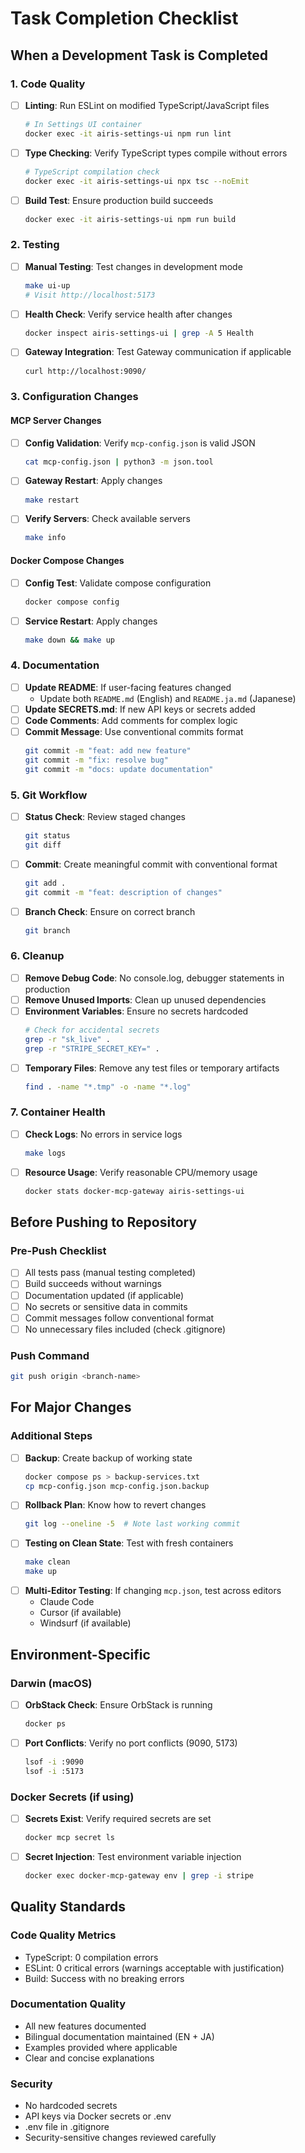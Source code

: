 # Task Completion Checklist

## When a Development Task is Completed

### 1. Code Quality
- [ ] **Linting**: Run ESLint on modified TypeScript/JavaScript files
  ```bash
  # In Settings UI container
  docker exec -it airis-settings-ui npm run lint
  ```
- [ ] **Type Checking**: Verify TypeScript types compile without errors
  ```bash
  # TypeScript compilation check
  docker exec -it airis-settings-ui npx tsc --noEmit
  ```
- [ ] **Build Test**: Ensure production build succeeds
  ```bash
  docker exec -it airis-settings-ui npm run build
  ```

### 2. Testing
- [ ] **Manual Testing**: Test changes in development mode
  ```bash
  make ui-up
  # Visit http://localhost:5173
  ```
- [ ] **Health Check**: Verify service health after changes
  ```bash
  docker inspect airis-settings-ui | grep -A 5 Health
  ```
- [ ] **Gateway Integration**: Test Gateway communication if applicable
  ```bash
  curl http://localhost:9090/
  ```

### 3. Configuration Changes

#### MCP Server Changes
- [ ] **Config Validation**: Verify `mcp-config.json` is valid JSON
  ```bash
  cat mcp-config.json | python3 -m json.tool
  ```
- [ ] **Gateway Restart**: Apply changes
  ```bash
  make restart
  ```
- [ ] **Verify Servers**: Check available servers
  ```bash
  make info
  ```

#### Docker Compose Changes
- [ ] **Config Test**: Validate compose configuration
  ```bash
  docker compose config
  ```
- [ ] **Service Restart**: Apply changes
  ```bash
  make down && make up
  ```

### 4. Documentation
- [ ] **Update README**: If user-facing features changed
  - Update both `README.md` (English) and `README.ja.md` (Japanese)
- [ ] **Update SECRETS.md**: If new API keys or secrets added
- [ ] **Code Comments**: Add comments for complex logic
- [ ] **Commit Message**: Use conventional commits format
  ```bash
  git commit -m "feat: add new feature"
  git commit -m "fix: resolve bug"
  git commit -m "docs: update documentation"
  ```

### 5. Git Workflow
- [ ] **Status Check**: Review staged changes
  ```bash
  git status
  git diff
  ```
- [ ] **Commit**: Create meaningful commit with conventional format
  ```bash
  git add .
  git commit -m "feat: description of changes"
  ```
- [ ] **Branch Check**: Ensure on correct branch
  ```bash
  git branch
  ```

### 6. Cleanup
- [ ] **Remove Debug Code**: No console.log, debugger statements in production
- [ ] **Remove Unused Imports**: Clean up unused dependencies
- [ ] **Environment Variables**: Ensure no secrets hardcoded
  ```bash
  # Check for accidental secrets
  grep -r "sk_live" .
  grep -r "STRIPE_SECRET_KEY=" .
  ```
- [ ] **Temporary Files**: Remove any test files or temporary artifacts
  ```bash
  find . -name "*.tmp" -o -name "*.log"
  ```

### 7. Container Health
- [ ] **Check Logs**: No errors in service logs
  ```bash
  make logs
  ```
- [ ] **Resource Usage**: Verify reasonable CPU/memory usage
  ```bash
  docker stats docker-mcp-gateway airis-settings-ui
  ```

## Before Pushing to Repository

### Pre-Push Checklist
- [ ] All tests pass (manual testing completed)
- [ ] Build succeeds without warnings
- [ ] Documentation updated (if applicable)
- [ ] No secrets or sensitive data in commits
- [ ] Commit messages follow conventional format
- [ ] No unnecessary files included (check .gitignore)

### Push Command
```bash
git push origin <branch-name>
```

## For Major Changes

### Additional Steps
- [ ] **Backup**: Create backup of working state
  ```bash
  docker compose ps > backup-services.txt
  cp mcp-config.json mcp-config.json.backup
  ```
- [ ] **Rollback Plan**: Know how to revert changes
  ```bash
  git log --oneline -5  # Note last working commit
  ```
- [ ] **Testing on Clean State**: Test with fresh containers
  ```bash
  make clean
  make up
  ```
- [ ] **Multi-Editor Testing**: If changing `mcp.json`, test across editors
  - Claude Code
  - Cursor (if available)
  - Windsurf (if available)

## Environment-Specific

### Darwin (macOS)
- [ ] **OrbStack Check**: Ensure OrbStack is running
  ```bash
  docker ps
  ```
- [ ] **Port Conflicts**: Verify no port conflicts (9090, 5173)
  ```bash
  lsof -i :9090
  lsof -i :5173
  ```

### Docker Secrets (if using)
- [ ] **Secrets Exist**: Verify required secrets are set
  ```bash
  docker mcp secret ls
  ```
- [ ] **Secret Injection**: Test environment variable injection
  ```bash
  docker exec docker-mcp-gateway env | grep -i stripe
  ```

## Quality Standards

### Code Quality Metrics
- TypeScript: 0 compilation errors
- ESLint: 0 critical errors (warnings acceptable with justification)
- Build: Success with no breaking errors

### Documentation Quality
- All new features documented
- Bilingual documentation maintained (EN + JA)
- Examples provided where applicable
- Clear and concise explanations

### Security
- No hardcoded secrets
- API keys via Docker secrets or .env
- .env file in .gitignore
- Security-sensitive changes reviewed carefully